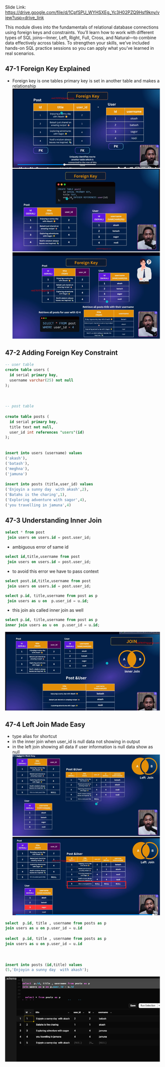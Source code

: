 Slide Link: https://drive.google.com/file/d/1CpfSPU_WYHSXEg_Yc3H02PZQ9Hsf9kny/view?usp=drive_link



This module dives into the fundamentals of relational database connections using foreign keys and constraints. You’ll learn how to work with different types of SQL joins—Inner, Left, Right, Full, Cross, and Natural—to combine data effectively across tables. To strengthen your skills, we’ve included hands-on SQL practice sessions so you can apply what you’ve learned in real scenarios.

## 47-1 Foreign Key Explained
- Foreign key is one tables primary key is set in another table and makes a relationship
![alt text](image.png)
![alt text](image-1.png)
![alt text](image-2.png)

## 47-2 Adding Foreign Key Constraint
```sql
-- user table
create table users (
  id serial primary key,
  username varchar(25) not null
);



-- post table

create table posts (
  id serial primary key,
  title text not null,
  user_id int references "users"(id)
);


insert into users (username) values
('akash'),
('batash'),
('meghna'),
('jamuna')

insert into posts (title,user_id) values
('Enjoyin a sunny day  with akash',2),
('Batahs is the charing',1),
('Exploring adventure with sagor',4),
('you travelling in jamuna',4)
```

## 47-3 Understanding Inner Join
```sql
select * from post
 join users on users.id = post.user_id;
```

- ambiguous error of same id

```sql 
select id,title,username from post
 join users on users.id = post.user_id;
```

- to avoid this error we have to pass context 

```sql 
select post.id,title,username from post
 join users on users.id = post.user_id;
```

```sql 
select p.id, title,username from post as p
 join users as u on  p.user_id = u.id;
```

- this join ais called inner join as well 

```sql 
select p.id, title,username from post as p
inner join users as u on  p.user_id = u.id;
```

![alt text](image-3.png)

## 47-4 Left Join Made Easy
- type alias for shortcut
- in the inner join when user_id is null data not showing in output
- in the left join showing all data if user information is null data show as null
![alt text](image-4.png)
![alt text](image-5.png)
```sql
select  p.id, title , username from posts as p
join users as u on p.user_id = u.id

select  p.id, title , username from posts as p
join users as u on p.user_id = u.id


  
insert into posts (id,title) values
(5,'Enjoyin a sunny day  with akash');
```
![alt text](image-6.png)
